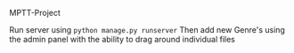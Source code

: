MPTT-Project

Run server using `python manage.py runserver`  Then add new Genre's using the admin panel with the ability to drag around individual files